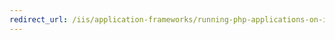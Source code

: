 ```yaml
---
redirect_url: /iis/application-frameworks/running-php-applications-on-iis/mix08-partying-with-php-on-microsoft-internet-information-services-7-and-above
---
```

